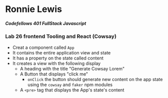 # Ronnie Lewis 
##### Codefellows 401 FullStack Javascript
### Lab 26 frontend Tooling and React (Cowsay)


* Creat a component called `App`
* It contains the entire application view and state
* It has a property on the state called content 
* It creates a view with the following display
  * A heading with the title "Generate Cowsay Lorem"
  * A Button that displays "click me"
    * `onClick` the button should generate new content on the app state using
      the `cowsay` and `faker` npm modules
  * A `<pre>` tag that displays the App's state's content 

